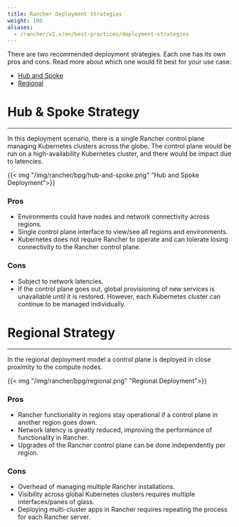 ```yaml
---
title: Rancher Deployment Strategies
weight: 100
aliases:
  - /rancher/v2.x/en/best-practices/deployment-strategies
---
```


There are two recommended deployment strategies. Each one has its own pros and cons. Read more about which one would fit best for your use case:

* [Hub and Spoke](#hub-and-spoke)
* [Regional](#regional)

# Hub & Spoke Strategy
---

In this deployment scenario, there is a single Rancher control plane managing Kubernetes clusters across the globe. The control plane would be run on a high-availability Kubernetes cluster, and there would be impact due to latencies.

{{< img "/img/rancher/bpg/hub-and-spoke.png" "Hub and Spoke Deployment">}}

### Pros

* Environments could have nodes and network connectivity across regions.
* Single control plane interface to view/see all regions and environments.
* Kubernetes does not require Rancher to operate and can tolerate losing connectivity to the Rancher control plane.

### Cons

* Subject to network latencies.
* If the control plane goes out, global provisioning of new services is unavailable until it is restored. However, each Kubernetes cluster can continue to be managed individually.

# Regional Strategy
---
In the regional deployment model a control plane is deployed in close proximity to the compute nodes.

{{< img "/img/rancher/bpg/regional.png" "Regional Deployment">}}

### Pros

* Rancher functionality in regions stay operational if a control plane in another region goes down.
* Network latency is greatly reduced, improving the performance of functionality in Rancher.
* Upgrades of the Rancher control plane can be done independently per region.

### Cons

* Overhead of managing multiple Rancher installations.
* Visibility across global Kubernetes clusters requires multiple interfaces/panes of glass.
* Deploying multi-cluster apps in Rancher requires repeating the process for each Rancher server.
